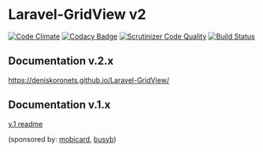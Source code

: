 # Laravel-GridView v2

[![Code Climate](https://codeclimate.com/github/deniskoronets/Laravel-GridView/badges/gpa.svg)](https://codeclimate.com/github/deniskoronets/Laravel-GridView) [![Codacy Badge](https://api.codacy.com/project/badge/Grade/09b254fbd7ab42379daf9e428fbc4be5)](https://www.codacy.com/app/deniskoronets/Laravel-GridView?utm_source=github.com&amp;utm_medium=referral&amp;utm_content=deniskoronets/Laravel-GridView&amp;utm_campaign=Badge_Grade) [![Scrutinizer Code Quality](https://scrutinizer-ci.com/g/deniskoronets/Laravel-GridView/badges/quality-score.png?b=master)](https://scrutinizer-ci.com/g/deniskoronets/Laravel-GridView/?branch=master) [![Build Status](https://scrutinizer-ci.com/g/deniskoronets/Laravel-GridView/badges/build.png?b=master)](https://scrutinizer-ci.com/g/deniskoronets/Laravel-GridView/build-status/master)

## Documentation v.2.x
<a href='https://deniskoronets.github.io/Laravel-GridView/'>https://deniskoronets.github.io/Laravel-GridView/</a>

## Documentation v.1.x
<a href='https://github.com/deniskoronets/Laravel-GridView/tree/e43732d2389e25fe486cfdc32c48367d2ef82f0e'>v.1 readme</a>

(sponsored by: <a href="https://mobicard.com.ua/">mobicard</a>, <a href="https://busyb.com.ua/">busyb</a>)
